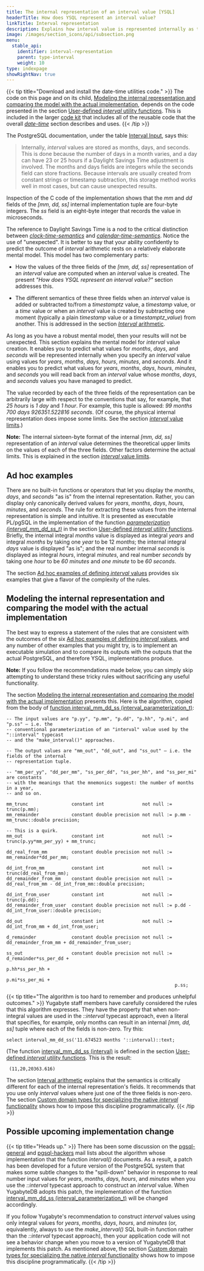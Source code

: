 ```yaml
---
title: The internal representation of an interval value [YSQL]
headerTitle: How does YSQL represent an interval value?
linkTitle: Interval representation
description: Explains how interval value is represented internally as three fields (months, days, and seconds). [YSQL]
image: /images/section_icons/api/subsection.png
menu:
  stable_api:
    identifier: interval-representation
    parent: type-interval
    weight: 10
type: indexpage
showRightNav: true
---
```


{{< tip title="Download and install the date-time utilities code." >}}
The code on this page and on its child, [Modeling the internal representation and comparing the model with the actual implementation](./internal-representation-model/), depends on the code presented in the section [User-defined _interval_ utility functions](../interval-utilities/). This is included in the larger [code kit](../../../download-date-time-utilities/) that includes all of the reusable code that the overall _[date-time](../../../../type_datetime/)_ section describes and uses.
{{< /tip >}}

The PostgreSQL documentation, under the table [Interval Input](https://www.postgresql.org/docs/11/datatype-datetime.html#DATATYPE-INTERVAL-INPUT-EXAMPLES), says this:

> Internally, _interval_ values are stored as months, days, and seconds. This is done because the number of days in a month varies, and a day can have 23 or 25 hours if a Daylight Savings Time adjustment is involved. The months and days fields are integers while the seconds field can store fractions. Because intervals are usually created from constant strings or timestamp subtraction, this storage method works well in most cases, but can cause unexpected results.

Inspection of the C code of the implementation shows that the _mm_ and _dd_ fields of the _[mm, dd, ss]_ internal implementation tuple are four-byte integers. The _ss_ field is an eight-byte integer that records the value in microseconds.

The reference to Daylight Savings Time is a nod to the critical distinction between [_clock-time-semantics_](../../../conceptual-background/#clock-time) and [_calendar-time-semantics_](../../../conceptual-background/#calendar-time). Notice the use of "unexpected". It is better to say that your ability confidently to predict the outcome of _interval_ arithmetic rests on a relatively elaborate mental model. This model has two complementary parts:

- How the values of the three fields of the _[mm, dd, ss]_ representation of an _interval_ value are computed when an _interval_ value is created. The present _"How does YSQL represent an interval value?"_ section addresses this.

- The different semantics of these three fields when an _interval_ value is added or subtracted to/from a _timestamptz_ value, a _timestamp_ value, or a _time_ value or when an _interval_ value is created by subtracting one moment (typically a plain _timestamp_ value or a _timestamptz_value_) from another. This is addressed in the section [_Interval_ arithmetic](../interval-arithmetic/).

As long as you have a robust mental model, then your results will not be unexpected. This section explains the mental model for _interval_ value creation. It enables you to predict what values for _months_, _days_, and _seconds_ will be represented internally when you specify an _interval_ value using values for _years_, _months_, _days_, _hours_, _minutes_, and _seconds_. And it enables you to predict what values for _years_, _months_, _days_, _hours_, _minutes_, and _seconds_ you will read back from an _interval_ value whose _months_, _days_, and _seconds_ values you have managed to predict.

The value recorded by each of the three fields of the representation can be arbitrarily large with respect to the conventions that say, for example, that _25 hours_ is _1 day_ and _1 hour_. For example, this tuple is allowed: _99 months 700 days 926351.522816 seconds_. (Of course, the physical internal representation does impose some limits. See the section [_interval_ value limits](../interval-limits/).)

**Note:** The internal sixteen-byte format of the internal _[mm, dd, ss]_ representation of an _interval_ value determines the theoretical upper limits on the values of each of the three fields. Other factors determine the actual limits. This is explained in the section [_interval_ value limits](../interval-limits/).

## Ad hoc examples

There are no built-in functions or operators that let you display the _months_, _days_, and _seconds_ "as is" from the internal representation. Rather, you can display only canonically derived values for _years_, _months_, _days_, _hours_, _minutes_, and _seconds_. The rule for extracting these values from the internal representation is simple and intuitive. It is presented as executable PL/pgSQL in the implementation of the function [_parameterization (interval_mm_dd_ss_t)_](../interval-utilities/#function-parameterization-interval-mm-dd-ss-t-returns-interval-parameterization-t) in the section [User-defined _interval_ utility functions](../interval-utilities/). Briefly, the internal integral _months_ value is displayed as integral _years_ and integral _months_ by taking one _year_ to be 12 _months_; the internal integral _days_ value is displayed "as is"; and the real number internal _seconds_ is displayed as integral _hours_, integral _minutes_, and real number _seconds_ by taking one _hour_ to be _60 minutes_ and _one minute_ to be _60 seconds_.

The section [Ad hoc examples of defining _interval_ values](./ad-hoc-examples/) provides six examples that give a flavor of the complexity of the rules.

## Modeling the internal representation and comparing the model with the actual implementation

The best way to express a statement of the rules that are consistent with the outcomes of the six [Ad hoc examples of defining _interval_ values](./ad-hoc-examples/), and any number of other examples that you might try, is to implement an executable simulation and to compare its outputs with the outputs that the actual PostgreSQL, and therefore YSQL, implementations produce.

**Note:** If you follow the recommendations made below, you can simply skip attempting to understand these tricky rules without sacrificing any useful functionality.

The section [Modeling the internal representation and comparing the model with the actual implementation](./internal-representation-model/) presents this. Here is the algorithm, copied from the body of [function interval_mm_dd_ss (interval_parameterization_t)](./internal-representation-model/#function-interval-mm-dd-ss-interval-parameterization-t-returns-interval-mm-dd-ss-t):

```output
-- The input values are "p.yy", "p.mm", "p.dd", "p.hh", "p.mi", and "p.ss" — i.e. the
-- conventional parameterization of an "interval" value used by the "::interval" typecast
-- and the "make_interval()" approaches.

-- The output values are "mm_out", "dd_out", and "ss_out" — i.e. the fields of the internal
-- representation tuple.

-- "mm_per_yy", "dd_per_mm", "ss_per_dd", "ss_per_hh", and "ss_per_mi" are constants
-- with the meanings that the mnemonics suggest: the number of months in a year,
-- and so on.
```

```output
mm_trunc                constant int              not null := trunc(p.mm);
mm_remainder            constant double precision not null := p.mm - mm_trunc::double precision;

-- This is a quirk.
mm_out                  constant int              not null := trunc(p.yy*mm_per_yy) + mm_trunc;

dd_real_from_mm         constant double precision not null := mm_remainder*dd_per_mm;

dd_int_from_mm          constant int              not null := trunc(dd_real_from_mm);
dd_remainder_from_mm    constant double precision not null := dd_real_from_mm - dd_int_from_mm::double precision;

dd_int_from_user        constant int              not null := trunc(p.dd);
dd_remainder_from_user  constant double precision not null := p.dd - dd_int_from_user::double precision;

dd_out                  constant int              not null := dd_int_from_mm + dd_int_from_user;

d_remainder             constant double precision not null := dd_remainder_from_mm + dd_remainder_from_user;

ss_out                  constant double precision not null := d_remainder*ss_per_dd +
                                                              p.hh*ss_per_hh +
                                                              p.mi*ss_per_mi +
                                                              p.ss;
```

{{< tip title="The algorithm is too hard to remember and produces unhelpful outcomes." >}}
Yugabyte staff members have carefully considered the rules that this algorithm expresses. They have the property that when non-integral values are used in the _::interval_ typecast approach, even a literal that specifies, for example, only months can result in an internal _[mm, dd, ss]_ tuple where each of the fields is non-zero. Try this:

```plpgsql
select interval_mm_dd_ss('11.674523 months '::interval)::text;
```

(The function [interval_mm_dd_ss (interval)](../interval-utilities/#function-interval-mm-dd-ss-interval-returns-interval-mm-dd-ss-t) is defined in the section [User-defined _interval_ utility functions](../interval-utilities/). This is the result:

```output
 (11,20,20363.616)
```

The section [Interval arithmetic](../interval-arithmetic/) explains that the semantics is critically different for each of the internal representation's fields. It recommends that you use only _interval_ values where just one of the three fields is non-zero. The section [Custom domain types for specializing the native _interval_ functionality](../custom-interval-domains/) shows how to impose this discipline programmatically.
{{< /tip >}}

## Possible upcoming implementation change

{{< tip title="Heads up." >}}
There has been some discussion on the [pgsql-general](mailto:pgsql-general@lists.postgresql.org) and [pgsql-hackers](mailto:pgsql-hackers@lists.postgresql.org) mail lists about the algorithm whose implementation that the function _interval()_ documents. As a result, a patch has been developed for a future version of the PostgreSQL system that makes some subtle changes to the "spill-down" behavior in response to real number input values for _years_, _months_, _days_, _hours_, and _minutes_ when you use the _::interval_ typecast approach to construct an _interval_ value. When YugabyteDB adopts this patch, the implementation of the function [interval_mm_dd_ss (interval_parameterization_t)](./internal-representation-model/#function-interval-mm-dd-ss-interval-parameterization-t-returns-interval-mm-dd-ss-t) will be changed accordingly.

If you follow Yugabyte's recommendation to construct _interval_ values using only integral values for _years_, _months_, _days_, _hours_, and _minutes_ (or, equivalently, always to use the _make_interval()_ SQL built-in function rather than the _::interval_ typecast approach), then your application code will not see a behavior change when you move to a version of YugabyteDB that implements this patch. As mentioned above, the section [Custom domain types for specializing the native _interval_ functionality](../custom-interval-domains/) shows how to impose this discipline programmatically.
{{< /tip >}}
